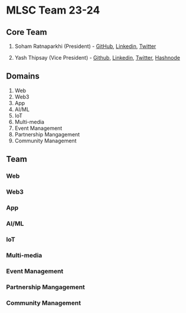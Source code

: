 # MLSC Team 23-24

## Core Team

1. Soham Ratnaparkhi (President) - [GitHub](https://github.com/SohamRatnaparkhi), [Linkedin](https://www.linkedin.com/in/soham-ratnaparkhi-3a3775ab/), [Twitter](https://twitter.com/SohamR_7113)
   
2. Yash Thipsay (Vice President) - [Github](https://github.com/yashthipsay/), [Linkedin](www.linkedin.com/in/yash-thipsay-7a67a0233), [Twitter](https://twitter.com/y17187), [Hashnode](https://yblogs.hashnode.dev/)

## Domains

1. Web
2. Web3
3. App
4. AI/ML
5. IoT
6. Multi-media
7. Event Management
8. Partnership Mangagement
9. Community Management

## Team

### Web

### Web3

### App

### AI/ML

### IoT

### Multi-media

### Event Management

### Partnership Mangagement

### Community Management
